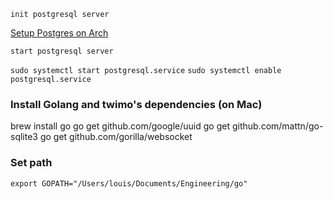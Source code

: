 `init postgresql server`

[Setup Postgres on Arch](https://github.com/malnvenshorn/OctoPrint-FilamentManager/wiki/Setup-PostgreSQL-on-Arch-Linux)

`start postgresql server`

`sudo systemctl start postgresql.service`
`sudo systemctl enable postgresql.service`

### Install Golang and twimo's dependencies (on Mac)

brew install go
go get github.com/google/uuid
go get github.com/mattn/go-sqlite3
go get github.com/gorilla/websocket

### Set path

`export GOPATH="/Users/louis/Documents/Engineering/go"`
